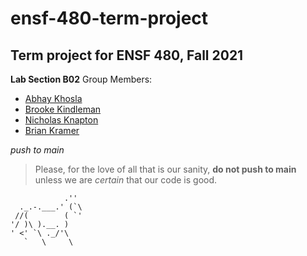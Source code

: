 # ensf-480-term-project
## Term project for ENSF 480, Fall 2021

**Lab Section B02**
Group Members:
- <a href="abhay.khosla1@ucalgary.ca">Abhay Khosla</a>
- <a href="brooke.kindleman@ucalgary.ca">Brooke Kindleman</a>
- <a href="nicholas.knapton@ucalgary.ca">Nicholas Knapton</a>
- <a href="brian.kramer@ucalgary.ca">Brian Kramer</a>

*push to main*

> Please, for the love of all that is our sanity, **do not push to main** unless we are _certain_ that our code is good. 

```text
            .''
  ._.-.___.' (`\
 //(        ( `'
'/ )\ ).__. ) 
' <' `\ ._/'\
   `   \     \
   ```
